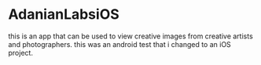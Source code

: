 # AdanianLabsiOS
this is an app that can be used to view creative images from creative artists and photographers. this was an android test that i changed to an iOS project.
